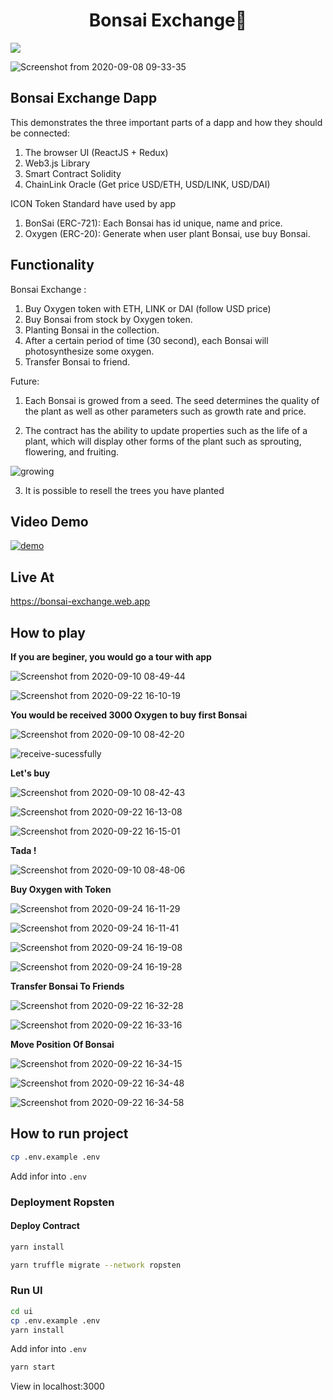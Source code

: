 <h1  align="center">Bonsai Exchange👋</h1>

<p>
<img  src="https://img.shields.io/badge/version-1.0.0-blue.svg?cacheSeconds=2592000"  />
</p>

![Screenshot from 2020-09-08 09-33-35](https://user-images.githubusercontent.com/52224456/92427338-69d30380-f1b6-11ea-81f3-7a38989735ae.png)

## Bonsai Exchange Dapp

This demonstrates the three important parts of a dapp and how they should be connected:

1. The browser UI (ReactJS + Redux)
2. Web3.js Library
3. Smart Contract Solidity
4. ChainLink Oracle (Get price USD/ETH, USD/LINK, USD/DAI)

ICON Token Standard have used by app

1. BonSai (ERC-721): Each Bonsai has id unique, name and price.
2. Oxygen (ERC-20): Generate when user plant Bonsai, use buy Bonsai.

## Functionality

Bonsai Exchange :

1. Buy Oxygen token with ETH, LINK or DAI (follow USD price)
2. Buy Bonsai from stock by Oxygen token.
3. Planting Bonsai in the collection.
4. After a certain period of time (30 second), each Bonsai will photosynthesize some oxygen.
5. Transfer Bonsai to friend.

Future:

1. Each Bonsai is growed from a seed. The seed determines the quality of the plant as well as other parameters such as growth rate and price.

2. The contract has the ability to update properties such as the life of a plant, which will display other forms of the plant such as sprouting, flowering, and fruiting.

![growing](https://user-images.githubusercontent.com/52224456/92190568-b43d4300-ee8b-11ea-8699-3ce18938ed26.png)

3. It is possible to resell the trees you have planted

## Video Demo

[![demo](http://img.youtube.com/vi/VKY4rW4Waz0/0.jpg)](https://www.youtube.com/watch?v=VKY4rW4Waz0 'demo')

## Live At

https://bonsai-exchange.web.app

## How to play

**If you are beginer, you would go a tour with app**

![Screenshot from 2020-09-10 08-49-44](https://user-images.githubusercontent.com/52224456/92672310-9c116c00-f342-11ea-8184-aa5b09b3a0b1.png)

![Screenshot from 2020-09-22 16-10-19](https://user-images.githubusercontent.com/52224456/93863783-27e5a980-fcee-11ea-90c6-7a37b196a4f2.png)

**You would be received 3000 Oxygen to buy first Bonsai**

![Screenshot from 2020-09-10 08-42-20](https://user-images.githubusercontent.com/52224456/92672368-b77c7700-f342-11ea-9547-743906113135.png)

![receive-sucessfully](https://user-images.githubusercontent.com/52224456/92562602-70d64080-f2a0-11ea-961e-8968e1c6a60b.png)

**Let's buy**

![Screenshot from 2020-09-10 08-42-43](https://user-images.githubusercontent.com/52224456/92672412-d2e78200-f342-11ea-8145-c8c78a967bc3.png)

![Screenshot from 2020-09-22 16-13-08](https://user-images.githubusercontent.com/52224456/93864050-8743b980-fcee-11ea-8676-00515cb95766.png)

![Screenshot from 2020-09-22 16-15-01](https://user-images.githubusercontent.com/52224456/93864442-1cdf4900-fcef-11ea-8f2f-b851a2109e66.png)

**Tada !**

![Screenshot from 2020-09-10 08-48-06](https://user-images.githubusercontent.com/52224456/92672489-fca0a900-f342-11ea-9806-1f25207aa48b.png)

**Buy Oxygen with Token**

![Screenshot from 2020-09-24 16-11-29](https://user-images.githubusercontent.com/52224456/94135096-2b636700-fe8d-11ea-8335-ff28993e094a.png)

![Screenshot from 2020-09-24 16-11-41](https://user-images.githubusercontent.com/52224456/94135108-2d2d2a80-fe8d-11ea-9b57-f8f252e57107.png)

![Screenshot from 2020-09-24 16-19-08](https://user-images.githubusercontent.com/52224456/94135113-2e5e5780-fe8d-11ea-820a-818f1201e697.png)

![Screenshot from 2020-09-24 16-19-28](https://user-images.githubusercontent.com/52224456/94135123-30c0b180-fe8d-11ea-8cd1-49951649ad4a.png)

**Transfer Bonsai To Friends**

![Screenshot from 2020-09-22 16-32-28](https://user-images.githubusercontent.com/52224456/93865948-3bdeda80-fcf1-11ea-9d10-3c713c99c6fc.png)

![Screenshot from 2020-09-22 16-33-16](https://user-images.githubusercontent.com/52224456/93866013-5618b880-fcf1-11ea-81b2-13b77d758e0c.png)

**Move Position Of Bonsai**

![Screenshot from 2020-09-22 16-34-15](https://user-images.githubusercontent.com/52224456/93866134-79436800-fcf1-11ea-8899-e5335d6eb89d.png)

![Screenshot from 2020-09-22 16-34-48](https://user-images.githubusercontent.com/52224456/93866204-92e4af80-fcf1-11ea-96ef-9150465b71d7.png)

![Screenshot from 2020-09-22 16-34-58](https://user-images.githubusercontent.com/52224456/93866216-95470980-fcf1-11ea-8ae0-c066aac63ba7.png)

## How to run project

```bash
cp .env.example .env
```

Add infor into `.env`

### Deployment Ropsten

#### Deploy Contract

```bash
yarn install
```

```bash
yarn truffle migrate --network ropsten
```

### Run UI

```bash
cd ui
cp .env.example .env
yarn install
```

Add infor into `.env`

```bash
yarn start
```

View in localhost:3000

